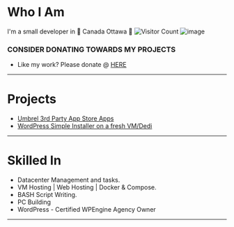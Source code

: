 # Who I Am
I'm a small developer in 🍁 Canada Ottawa 🍁
![Visitor Count](https://komarev.com/ghpvc/?username=cloudrack-ca&color=red)
![image](https://github.com/cloudrack-ca/cloudrack-ca/assets/145787423/27a30384-1878-4d79-b6e2-78a963629f9e)

### CONSIDER DONATING TOWARDS MY PROJECTS
 - Like my work? Please donate @ [HERE](https://donatebot.io/checkout/1154471425663574039?buyer=142025929454125056)

---

# Projects
<!-- - [Cloudrack-ai](https://ai.cloudrack.ca) -->
- [Umbrel 3rd Party App Store Apps](https://github.com/cloudrack-ca/cloudrack-umbrel-apps)
- [WordPress Simple Installer on a fresh VM/Dedi](https://wp.sh.cloudrack.ca/)
---

# Skilled In
- Datacenter Management and tasks.
- VM Hosting | Web Hosting | Docker & Compose.
- BASH Script Writing.
- PC Building
- WordPress - Certified WPEngine Agency Owner

---
